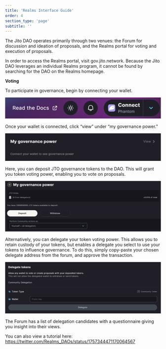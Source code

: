 ```yaml
---
title: 'Realms Interface Guide'
order: 4
section_type: 'page'
subtitle: ''
---
```



The Jito DAO operates primarily through two venues: the Forum for discussion and ideation of proposals, and the Realms portal for voting and execution of proposals. 

In order to access the Realms portal, visit gov.jito.network. Because the Jito DAO leverages an individual Realms program, it cannot be found by searching for the DAO on the Realms homepage. 

**Voting**

To participate in governance, begin by connecting your wallet. 

![realms1](/shared/images/governance/pasted_image_0.png)

Once your wallet is connected, click “view” under “my governance power.” 

![pasted image 0 (1)](/shared/images/governance/pasted_image_0_1.png)

Here, you can deposit JTO governance tokens to the DAO. This will grant you token voting power, enabling you to vote on proposals.

![pasted image 0 (2)](/shared/images/governance/pasted_image_0_2.png)

Alternatively, you can delegate your token voting power. This allows you to retain custody of your tokens, but enables a delegate you select to use your tokens to influence governance. To do this, simply copy-paste your chosen delegate address from the forum, and approve the transaction. 

![pasted image 0 (3)](/shared/images/governance/pasted_image_0_3.png)

The Forum has a list of delegation candidates with a questionnaire giving you insight into their views. 

You can also view a tutorial here: [<u>https://twitter.com/Realms_DAOs/status/1757344471170064567</u>](https://twitter.com/Realms_DAOs/status/1757344471170064567) 

